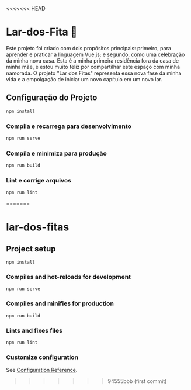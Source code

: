 <<<<<<< HEAD
# Lar-dos-Fita 🎀

Este projeto foi criado com dois propósitos principais: primeiro, para aprender e praticar a linguagem Vue.js; e segundo, como uma celebração da minha nova casa. Esta é a minha primeira residência fora da casa de minha mãe, e estou muito feliz por compartilhar este espaço com minha namorada. O projeto "Lar dos Fitas" representa essa nova fase da minha vida e a empolgação de iniciar um novo capítulo em um novo lar.

## Configuração do Projeto
```bash
npm install
```

### Compila e recarrega para desenvolvimento
```bash
npm run serve
```

### Compila e minimiza para produção
```bash
npm run build
```

### Lint e corrige arquivos
```bash
npm run lint
```
=======
# lar-dos-fitas

## Project setup
```
npm install
```

### Compiles and hot-reloads for development
```
npm run serve
```

### Compiles and minifies for production
```
npm run build
```

### Lints and fixes files
```
npm run lint
```

### Customize configuration
See [Configuration Reference](https://cli.vuejs.org/config/).
>>>>>>> 94555bbb (first commit)
